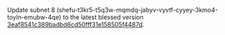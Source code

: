 Update subnet 8 (shefu-t3kr5-t5q3w-mqmdq-jabyv-vyvtf-cyyey-3kmo4-toyln-emubw-4qe) to the latest blessed version [3eaf8541c389badbd6cd50fff31e158505f4487d](https://github.com/ic-association/nns-proposals/blob/99e5d41710d7ff12d09f8780ee747f7696f957a9/proposals/node_admin/20210928T1350Z.md).
